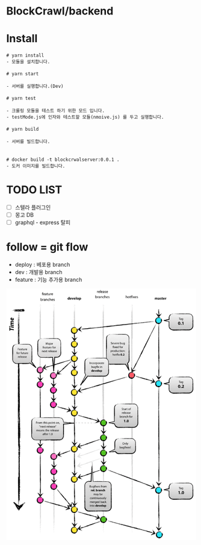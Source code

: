 # BlockCrawl/backend

# Install

```
# yarn install
- 모듈을 설치합니다.

# yarn start

- 서버를 실행합니다.(Dev)

# yarn test

- 크롤링 모듈을 테스트 하기 위한 모드 입니다.
- testMode.js에 인자와 테스트할 모듈(nmoive.js) 를 두고 실행합니다.

# yarn build

- 서버를 빌드합니다.


# docker build -t blockcrwalserver:0.0.1 .
- 도커 이미지를 빌드합니다.
```

# TODO LIST

- [ ] 스텔라 플러그인
- [ ] 몽고 DB
- [ ] graphql - express 탈피

# follow = git flow

- deploy : 베포용 branch
- dev : 개발용 branch
- feature : 기능 추가용 branch

![./img/git-flow_overall_graph.png](./img/git-flow_overall_graph.png)
